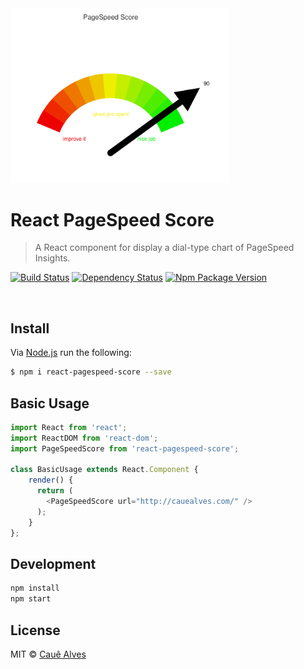 <img src="./screenshot.png?raw=true" width="350" />

# React PageSpeed Score

> A React component for display a dial-type chart of PageSpeed Insights.

[![Build Status](https://travis-ci.org/cauealves/react-pagespeed-score.svg?branch=master)](https://travis-ci.org/cauealves/react-pagespeed-score)
[![Dependency Status](https://david-dm.org/cauealves/react-pagespeed-score.svg?style=flat-square)](https://david-dm.org/cauealves/react-pagespeed-score)
[![Npm Package Version](https://img.shields.io/npm/v/react-pagespeed-score.svg?style=flat-square)](https://www.npmjs.org/package/react-pagespeed-score)

<br />

## Install 

Via [Node.js](https://nodejs.org) run the following:
```bash
$ npm i react-pagespeed-score --save
```

## Basic Usage
```js
import React from 'react';
import ReactDOM from 'react-dom';
import PageSpeedScore from 'react-pagespeed-score';

class BasicUsage extends React.Component {
    render() {
      return (
        <PageSpeedScore url="http://cauealves.com/" />
      );
    }
};
```

## Development

```bash
npm install
npm start
```

## License

MIT © [Cauê Alves](http://cauealves.com)
